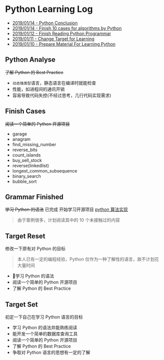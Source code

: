 # Python Learning Log

- [2019/01/14 - Python Conclusion](#python-analyse)
- [2019/01/14 - Finish 10 cases for algorithms by Python](#finish-cases)
- [2019/01/12 - Finish Reading Python Programmar](#grammar-finished)
- [2019/01/11 - Change Target for Learning](#target-reset)
- [2019/01/10 - Prepare Material For Learning Python](#target-set)

## Python Analyse

~~了解 Python 的 Best Practice~~

- `动态强类型`语言，静态语言在编译时就能检查
- 性能，如进程间的通讯开销
- 容易导致代码失控(不经过思考，几行代码实现需求)

## Finish Cases

~~阅读一个简单的 Python 开源项目~~

- garage
- anagram
- find_missing_number
- reverse_bits
- count_islands
- buy_sell_stock
- reverse(linkedlist)
- longest_common_subsequence
- binary_search
- bubble_sort

## Grammar Finished

~~学习 Python 的语法~~ 已完成
开始学习开源项目 [python 算法实现](https://github.com/keon/algorithms)
> 由于案例很多，计划阅读其中的 10 个未接触过的内容

## Target Reset

修改一下原有对 Python 的目标
>本人已有一定的编程经验，Python 仅作为一种了解性的语言，故不计划花大量时间

- 学习 Python 的语法
- 阅读一个简单的 Python 开源项目
- 了解 Python 的 Best Practice

## Target Set

初定一下自己在学习 Python 语言的目标

- 学习 Python 的语法并能熟练阅读
- 能开发一个简单的数据库查询工具
- 阅读一个简单的 Python 开源项目
- 了解 Python 的 Best Practice
- 争取对 Python 语言的思想有一定的了解